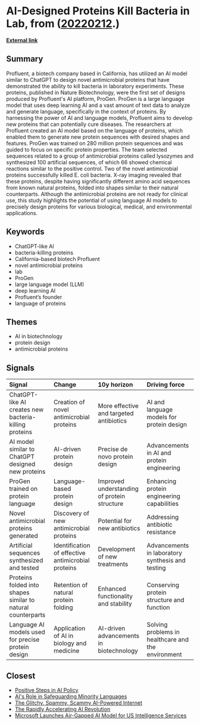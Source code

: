 # __AI-Designed Proteins Kill Bacteria in Lab__, from ([20220212](https://kghosh.substack.com/p/20220212).)

__[External link](https://www.freethink.com/health/ai-antibiotic-proteins)__



## Summary

Profluent, a biotech company based in California, has utilized an AI model similar to ChatGPT to design novel antimicrobial proteins that have demonstrated the ability to kill bacteria in laboratory experiments. These proteins, published in Nature Biotechnology, were the first set of designs produced by Profluent's AI platform, ProGen. ProGen is a large language model that uses deep learning AI and a vast amount of text data to analyze and generate language, specifically in the context of proteins. By harnessing the power of AI and language models, Profluent aims to develop new proteins that can potentially cure diseases. The researchers at Profluent created an AI model based on the language of proteins, which enabled them to generate new protein sequences with desired shapes and features. ProGen was trained on 280 million protein sequences and was guided to focus on specific protein properties. The team selected sequences related to a group of antimicrobial proteins called lysozymes and synthesized 100 artificial sequences, of which 66 showed chemical reactions similar to the positive control. Two of the novel antimicrobial proteins successfully killed E. coli bacteria. X-ray imaging revealed that these proteins, despite having significantly different amino acid sequences from known natural proteins, folded into shapes similar to their natural counterparts. Although the antimicrobial proteins are not ready for clinical use, this study highlights the potential of using language AI models to precisely design proteins for various biological, medical, and environmental applications.

## Keywords

* ChatGPT-like AI
* bacteria-killing proteins
* California-based biotech Profluent
* novel antimicrobial proteins
* lab
* ProGen
* large language model (LLM)
* deep learning AI
* Profluent’s founder
* language of proteins

## Themes

* AI in biotechnology
* protein design
* antimicrobial proteins

## Signals

| Signal                                                      | Change                                             | 10y horizon                                 | Driving force                                      |
|:------------------------------------------------------------|:---------------------------------------------------|:--------------------------------------------|:---------------------------------------------------|
| ChatGPT-like AI creates new bacteria-killing proteins       | Creation of novel antimicrobial proteins           | More effective and targeted antibiotics     | AI and language models for protein design          |
| AI model similar to ChatGPT designed new proteins           | AI-driven protein design                           | Precise de novo protein design              | Advancements in AI and protein engineering         |
| ProGen trained on protein language                          | Language-based protein design                      | Improved understanding of protein structure | Enhancing protein engineering capabilities         |
| Novel antimicrobial proteins generated                      | Discovery of new antimicrobial proteins            | Potential for new antibiotics               | Addressing antibiotic resistance                   |
| Artificial sequences synthesized and tested                 | Identification of effective antimicrobial proteins | Development of new treatments               | Advancements in laboratory synthesis and testing   |
| Proteins folded into shapes similar to natural counterparts | Retention of natural protein folding               | Enhanced functionality and stability        | Conserving protein structure and function          |
| Language AI models used for precise protein design          | Application of AI in biology and medicine          | AI-driven advancements in biotechnology     | Solving problems in healthcare and the environment |

## Closest

* [Positive Steps in AI Policy](a009ccdffaa59f53de56887aa19e6239)
* [AI's Role in Safeguarding Minority Languages](5855d1890365d87af3f5ed4289e6a69e)
* [The Glitchy, Spammy, Scammy AI-Powered Internet](b30a4282af9e53ca673438a8223d9525)
* [The Rapidly Accelerating AI Revolution](1dea025d0138e53b9f644748f63a15bc)
* [Microsoft Launches Air-Gapped AI Model for US Intelligence Services](4c2c25b1e6fe59720b8220e3b1a21ba4)